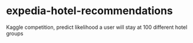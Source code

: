 # expedia-hotel-recommendations
Kaggle competition, predict likelihood a user will stay at 100 different hotel groups
